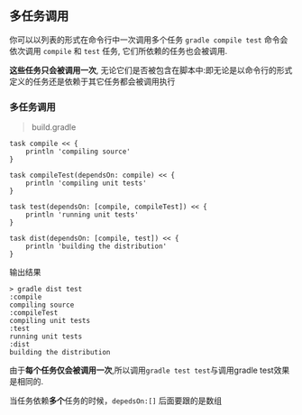 ## 多任务调用

你可以以列表的形式在命令行中一次调用多个任务
`gradle compile test` 命令会依次调用 `compile` 和 `test` 任务, 它们所依赖的任务也会被调用. 

**这些任务只会被调用一次**, 无论它们是否被包含在脚本中:即无论是以命令行的形式定义的任务还是依赖于其它任务都会被调用执行

### 多任务调用

> build.gradle

```
task compile << {
    println 'compiling source'
}

task compileTest(dependsOn: compile) << {
    println 'compiling unit tests'
}

task test(dependsOn: [compile, compileTest]) << {
    println 'running unit tests'
}

task dist(dependsOn: [compile, test]) << {
    println 'building the distribution'
}

```

输出结果

```
> gradle dist test
:compile
compiling source
:compileTest
compiling unit tests
:test
running unit tests
:dist
building the distribution

```

由于**每个任务仅会被调用一次**,所以调用`gradle test test`与调用gradle test效果是相同的.

当任务依赖**多个**任务的时候，`depedsOn:[]` 后面要跟的是数组

